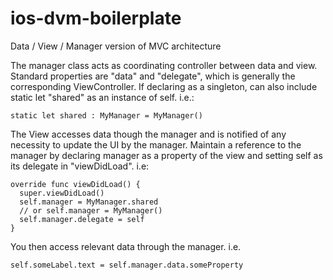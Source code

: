 # ios-dvm-boilerplate
Data / View / Manager version of MVC architecture

The manager class acts as coordinating controller between data and view. Standard properties are "data" and "delegate", which is generally the corresponding ViewController. If declaring as a singleton, can also include static let "shared" as an instance of self. i.e.:

```
static let shared : MyManager = MyManager()
```

The View accesses data though the manager and is notified of any necessity to update the UI by the manager. Maintain a reference to the manager by declaring manager as a property of the view and setting self as its delegate in "viewDidLoad". i.e:

```
override func viewDidLoad() {
  super.viewDidLoad()
  self.manager = MyManager.shared
  // or self.manager = MyManager()
  self.manager.delegate = self
}
```

You then access relevant data through the manager. i.e.

```
self.someLabel.text = self.manager.data.someProperty
```

